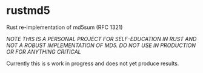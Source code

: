 # rustmd5
Rust re-implementation of md5sum  (RFC 1321)

*NOTE THIS IS A PERSONAL PROJECT FOR SELF-EDUCATION IN RUST AND NOT A ROBUST IMPLEMENTATION OF MD5. DO NOT USE IN PRODUCTION OR FOR ANYTHING CRITICAL*

Currently this is s work in progress and does not yet produce results. 